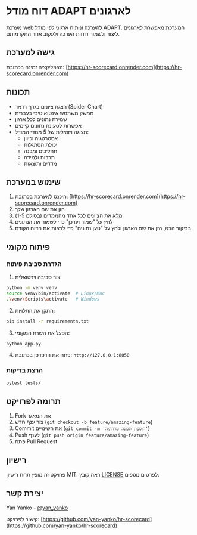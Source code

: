 # דוח מודל ADAPT לארגונים

מערכת web להערכה וניתוח ארגוני לפי מודל ADAPT. המערכת מאפשרת לארגונים ליצור ולשמור דוחות הערכה ולעקוב אחר התקדמותם.

## גישה למערכת

האפליקציה זמינה בכתובת: [https://hr-scorecard.onrender.com](https://hr-scorecard.onrender.com)

## תכונות

- הצגת ציונים בגרף רדאר (Spider Chart)
- ממשק משתמש אינטואיטיבי בעברית
- שמירת נתונים לכל ארגון
- אפשרות לטעינת נתונים קיימים
- תצוגה ויזואלית של 5 ממדי המודל:
  - אסטרטגיה וכיוון
  - יכולת הסתגלות
  - תהליכים ומבנה
  - תרבות ולמידה
  - מדדים ותוצאות

## שימוש במערכת

1. היכנס למערכת בכתובת: [https://hr-scorecard.onrender.com](https://hr-scorecard.onrender.com)
2. הזן את שם הארגון שלך
3. מלא את הציונים לכל אחד מהממדים (בסולם 1-5)
4. לחץ על "שמור ועדכן" כדי לשמור את הנתונים
5. בביקור הבא, הזן את שם הארגון ולחץ על "טען נתונים" כדי לראות את הדוח הקודם

## פיתוח מקומי

### הגדרת סביבת פיתוח

1. צור סביבה וירטואלית:
```bash
python -m venv venv
source venv/bin/activate  # Linux/Mac
.\venv\Scripts\activate   # Windows
```

2. התקן את התלויות:
```bash
pip install -r requirements.txt
```

3. הפעל את השרת המקומי:
```bash
python app.py
```

4. פתח את הדפדפן בכתובת: `http://127.0.0.1:8050`

### הרצת בדיקות

```bash
pytest tests/
```

## תרומה לפרויקט

1. Fork את המאגר
2. צור ענף חדש (`git checkout -b feature/amazing-feature`)
3. Commit את השינויים (`git commit -m 'הוספת תכונה מדהימה'`)
4. Push לענף (`git push origin feature/amazing-feature`)
5. פתח Pull Request

## רישיון

פרויקט זה מופץ תחת רישיון MIT. ראה קובץ [LICENSE](LICENSE) לפרטים נוספים.

## יצירת קשר

Yan Yanko - [@yan_yanko](https://github.com/yan-yanko)

קישור לפרויקט: [https://github.com/yan-yanko/hr-scorecard](https://github.com/yan-yanko/hr-scorecard) 